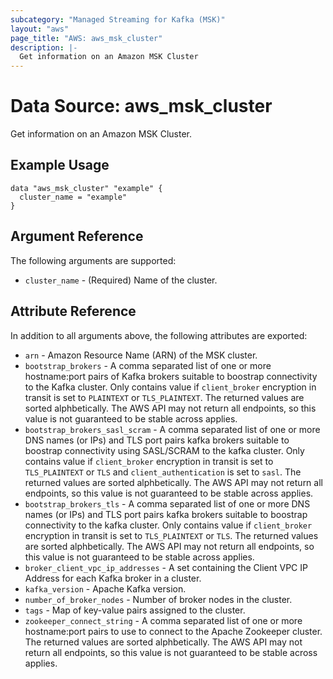 ```yaml
---
subcategory: "Managed Streaming for Kafka (MSK)"
layout: "aws"
page_title: "AWS: aws_msk_cluster"
description: |-
  Get information on an Amazon MSK Cluster
---
```


# Data Source: aws_msk_cluster

Get information on an Amazon MSK Cluster.

## Example Usage

```hcl
data "aws_msk_cluster" "example" {
  cluster_name = "example"
}
```

## Argument Reference

The following arguments are supported:

* `cluster_name` - (Required) Name of the cluster.

## Attribute Reference

In addition to all arguments above, the following attributes are exported:

* `arn` - Amazon Resource Name (ARN) of the MSK cluster.
* `bootstrap_brokers` - A comma separated list of one or more hostname:port pairs of Kafka brokers suitable to boostrap connectivity to the Kafka cluster. Only contains value if `client_broker` encryption in transit is set to `PLAINTEXT` or `TLS_PLAINTEXT`. The returned values are sorted alphbetically. The AWS API may not return all endpoints, so this value is not guaranteed to be stable across applies.
* `bootstrap_brokers_sasl_scram` - A comma separated list of one or more DNS names (or IPs) and TLS port pairs kafka brokers suitable to boostrap connectivity using SASL/SCRAM to the kafka cluster. Only contains value if `client_broker` encryption in transit is set to `TLS_PLAINTEXT` or `TLS` and `client_authentication` is set to `sasl`. The returned values are sorted alphbetically. The AWS API may not return all endpoints, so this value is not guaranteed to be stable across applies.
* `bootstrap_brokers_tls` - A comma separated list of one or more DNS names (or IPs) and TLS port pairs kafka brokers suitable to boostrap connectivity to the kafka cluster. Only contains value if `client_broker` encryption in transit is set to `TLS_PLAINTEXT` or `TLS`. The returned values are sorted alphbetically. The AWS API may not return all endpoints, so this value is not guaranteed to be stable across applies.
* `broker_client_vpc_ip_addresses` - A set containing the Client VPC IP Address for each Kafka broker in a cluster.
* `kafka_version` - Apache Kafka version.
* `number_of_broker_nodes` - Number of broker nodes in the cluster.
* `tags` - Map of key-value pairs assigned to the cluster.
* `zookeeper_connect_string` - A comma separated list of one or more hostname:port pairs to use to connect to the Apache Zookeeper cluster. The returned values are sorted alphbetically. The AWS API may not return all endpoints, so this value is not guaranteed to be stable across applies.
